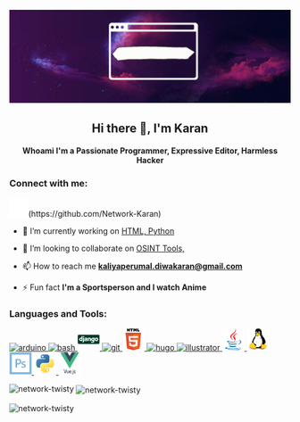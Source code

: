 <p align="left"> <img src="Banner.gif"/> </p>

<h2 align="center">
Hi there 👋, I'm Karan
</h2>

<h4 align="center">
Whoami I'm a Passionate Programmer, Expressive Editor, Harmless Hacker
</h4>


<h3 align="left">
Connect with me:
</h3>
<img src="https://raw.githubusercontent.com/Delta456/Delta456/master/img/github.png" alt="github logo" width="34">(https://github.com/Network-Karan)



- 🔭 I’m currently working on [HTML, Python](https://github.com/Network-Twisty/Notepad)

- 👯 I’m looking to collaborate on [OSINT Tools,](https://github.com/Network-Twisty/Osintgram)

- 📫 How to reach me **kaliyaperumal.diwakaran@gmail.com**

- ⚡ Fun fact **I'm a Sportsperson and I watch Anime**

<h3 align="left">Languages and Tools:</h3>
<p align="left"> <a href="https://www.arduino.cc/" target="_blank"> <img src="https://cdn.worldvectorlogo.com/logos/arduino-1.svg" alt="arduino" width="40" height="40"/> </a> <a href="https://www.gnu.org/software/bash/" target="_blank"> <img src="https://www.vectorlogo.zone/logos/gnu_bash/gnu_bash-icon.svg" alt="bash" width="40" height="40"/> </a> <a href="https://www.djangoproject.com/" target="_blank"> <img src="https://raw.githubusercontent.com/devicons/devicon/master/icons/django/django-original.svg" alt="django" width="40" height="40"/> </a> <a href="https://git-scm.com/" target="_blank"> <img src="https://www.vectorlogo.zone/logos/git-scm/git-scm-icon.svg" alt="git" width="40" height="40"/> </a> <a href="https://www.w3.org/html/" target="_blank"> <img src="https://raw.githubusercontent.com/devicons/devicon/master/icons/html5/html5-original-wordmark.svg" alt="html5" width="40" height="40"/> </a> <a href="https://gohugo.io/" target="_blank"> <img src="https://api.iconify.design/logos-hugo.svg" alt="hugo" width="40" height="40"/> </a> <a href="https://www.adobe.com/in/products/illustrator.html" target="_blank"> <img src="https://www.vectorlogo.zone/logos/adobe_illustrator/adobe_illustrator-icon.svg" alt="illustrator" width="40" height="40"/> </a> <a href="https://www.java.com" target="_blank"> <img src="https://raw.githubusercontent.com/devicons/devicon/master/icons/java/java-original.svg" alt="java" width="40" height="40"/> </a> <a href="https://www.linux.org/" target="_blank"> <img src="https://raw.githubusercontent.com/devicons/devicon/master/icons/linux/linux-original.svg" alt="linux" width="40" height="40"/> </a> <a href="https://www.photoshop.com/en" target="_blank"> <img src="https://raw.githubusercontent.com/devicons/devicon/master/icons/photoshop/photoshop-line.svg" alt="photoshop" width="40" height="40"/> </a> <a href="https://www.python.org" target="_blank"> <img src="https://raw.githubusercontent.com/devicons/devicon/master/icons/python/python-original.svg" alt="python" width="40" height="40"/> </a> <a href="https://vuejs.org/" target="_blank"> <img src="https://raw.githubusercontent.com/devicons/devicon/master/icons/vuejs/vuejs-original-wordmark.svg" alt="vuejs" width="40" height="40"/> </a> </p>

<p><img align="left" src="https://github-readme-stats.vercel.app/api/top-langs?username=network-twisty&show_icons=true&locale=en&layout=compact" alt="network-twisty" /></p>

<p>&nbsp;<img align="center" src="https://github-readme-stats.vercel.app/api?username=network-twisty&show_icons=true&locale=en" alt="network-twisty" /></p>

<p><img align="center" src="https://github-readme-streak-stats.herokuapp.com/?user=network-twisty&" alt="network-twisty" /></p>

